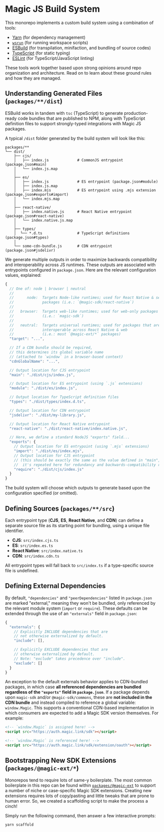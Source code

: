 # Magic JS Build System

This monorepo implements a custom build system using a combination of tools:

- [Yarn](https://yarnpkg.com) (for dependency management)
- [`wsrun`](https://github.com/hfour/wsrun) (for running workspace scripts)
- [ESBuild](https://esbuild.github.io) (for transpilation, minifaction, and bundling of source codes)
- [TypeScript](https://www.typescriptlang.org) (for static typing)
- [ESLint](https://eslint.org) (for TypeScript/JavaScript linting)

These tools work together based upon strong opinions around repo organization and architecture. Read on to learn about these ground rules and how they are managed.

## Understanding Generated Files (`packages/**/dist`)

ESBuild works in tandem with `tsc` (TypeScript) to generate production-ready code bundles that are published to NPM, along with TypeScript definition files to support strongly-typed integrations with Magic JS packages.

A typical `/dist` folder generated by the build system will look like this:

```
packages/**
└── dist/
    ├── cjs/
    │   ├── index.js             # CommonJS entrypoint (package.json#main)
    │   └── index.js.map
    │
    ├── es/
    │   ├── index.js             # ES entrypoint (package.json#module)
    │   ├── index.js.map
    │   ├── index.mjs            # ES entrypoint using .mjs extension (package.json#exports#import)
    │   └── index.mjs.map
    │
    ├── react-native/
    │   ├── index.native.js      # React Native entrypoint (package.json#react-native)
    │   └── index.native.js.map
    │
    ├── types/
    │  └── *.d.ts                # TypeScript definitions (package.json#types)
    │
    └── some-cdn-bundle.js       # CDN entrypoint (package.json#jsdelivr)
```

We generate multiple outputs in order to maximize backwards compatibility and interoperability across JS runtimes. These outputs are associated with entrypoints configured in `package.json`. Here are the relevant configuration values, explained:

```js
{
  // One of: node | browser | neutral
  //
  //      node:  Targets Node-like runtimes; used for React Native & server-side
  //             packages (i.e.: `@magic-sdk/react-native`)
  //
  //   browser:  Targets web-like runtimes; used for web-only packages
  //             (i.e.: `magic-sdk`)
  //
  //   neutral:  Targets universal runtimes; used for packages that are
  //             interoperable across React Native & web
  //             (i.e.: most `@magic-ext/*` packages)
  "target": "...",

  // If a CDN bundle should be required,
  // this determines its global variable name
  // (attached to `window` in a browser-based context)
  "cdnGlobalName": "...",

  // Output location for CJS entrypoint
  "main": "./dist/cjs/index.js",

  // Output location for ES entrypoint (using `.js` extensions)
  "module": "./dist/es/index.js",

  // Output location for TypeScript definition files
  "types": "./dist/types/index.d.ts",

  // Output location for CDN entrypoint
  "jsdelivr": "./dist/my-library.js",

  // Output location for React Native entrypoint
  "react-native": "./dist/react-native/index.native.js",

  // Here, we define a standard NodeJS "exports" field...
  "exports": {
    // Output location for ES entrypoint (using `.mjs` extensions)
    "import": "./dist/es/index.mjs",
    // Output location for CJS entrypoint
    // (this should be exactly the same as the value defined in "main",
    //  it's repeated here for redundancy and backwards-compatibility reasons)
    "require": "./dist/cjs/index.js"
  }
}
```

The build system will choose which outputs to generate based upon the configuration specified (or omitted).

## Defining Sources (`packages/**/src`)

Each entrypoint type (**CJS**, **ES**, **React Native**, and **CDN**) can define a separate source file as its starting point for bundling, using a unique file identifier.

- **CJS**: `src/index.cjs.ts`
- **ES**: `src/index.es.ts`
- **React Native**: `src/index.native.ts`
- **CDN**: `src/index.cdn.ts`

All entrypoint types will fall back to `src/index.ts` if a type-specific source file is undefined.

## Defining External Dependencies

By default, `"dependencies"` and `"peerDependencies"` listed in `package.json` are marked "external," meaning they won't be bundled, only referenced by the relevant module system (`import` or `require`). These defaults can be extended through the use of an `"externals"` field in `package.json`:

```js
{
  "externals": {
    // Explicitly INCLUDE dependencies that are
    // not otherwise externalized by default.
    "include": [],

    // Explicitly EXCLUDE dependencies that are
    // otherwise externalized by default.
    // Note: "exclude" takes precedence over "include".
    "exclude": []
  }
}
```

An exception to the default externals behavior applies to CDN-bundled packages, in which case **all referenced dependencies are bundled regardless of the `"exports"` field in `package.json`**. If a package depends upon `magic-sdk` and/or `@magic-sdk/commons`, these are **not included in the CDN bundle** and instead compiled to reference a global variable: `window.Magic`. This supports a conventional CDN-based implementation in which consumers are expected to add a Magic SDK version themselves. For example:

```html
<!-- `window.Magic` is assigned here! -->
<script src="https://auth.magic.link/sdk"></script>

<!-- `window.Magic` is referenced here! -->
<script src="https://auth.magic.link/sdk/extension/oauth"></script>
```

## Bootstrapping New SDK Extensions (`packages/@magic-ext/*`)

Monorepos tend to require lots of same-y boilerplate. The most common boilerplate in this repo can be found within [`packages/@magic-ext`](./packages/@magic-ext) to support a number of niche or case-specific Magic SDK extensions. Creating new extensions requires lots of copy/pasting and little tweaks that are prone to human error. So, we created a scaffolding script to make the process a cinch!

Simply run the following command, then answer a few interactive prompts:

```zsh
yarn scaffold
```
